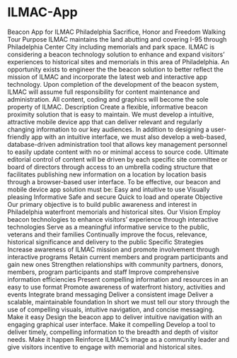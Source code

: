 # ILMAC-App
Beacon App for ILMAC Philadelphia Sacrifice, Honor and Freedom Walking Tour
Purpose
ILMAC maintains the land abutting and covering I-95 through Philadelphia Center City including memorials and park space.  ILMAC is considering a beacon technology solution to enhance and expand visitors’ experiences to historical sites and memorials in this area of Philadelphia.
An opportunity exists to engineer the the beacon solution to better reflect the mission of ILMAC and incorporate the latest web and interactive app technology.
Upon completion of the development of the beacon system, ILMAC will assume full responsibility for content maintenance and administration. All content, coding and graphics will become the sole property of ILMAC.
Description
Create a flexible, informative beacon proximity solution that is easy to maintain. We must develop a intuitive, attractive mobile device app that can deliver relevant and regularly changing information to our key audiences. In addition to designing a user-friendly app with an intuitive interface, we must also develop a web-based, database-driven administration tool that allows key management personnel to easily update content with no or minimal access to source code.
Ultimate editorial control of content will be driven by each specific site committee or board of directors through access to an umbrella coding structure that facilitates publishing new information on a location by location basis through a browser-based user interface.
To be effective, our beacon and mobile device app solution must be:
Easy and intuitive to use
Visually pleasing
Informative
Safe and secure
Quick to load and operate
Objective
Our primary objective is to build public awareness and interest in Philadelphia waterfront memorials and historical sites.
Our Vision
Employ beacon technologies to enhance visitors’ experience through interactive technologies
Serve as a meaningful informative service to the public, veterans and their families
Continually improve the focus, relevance, historical significance and delivery to the public
Specific Strategies
Increase awareness of ILMAC mission and promote involvement through interactive programs
Retain current members and program participants and gain new ones
Strengthen relationships with community partners, donors, members, program participants and staff
Improve comprehensive information efficiencies
Present compelling information and resources in an easy to use format
Promote awareness of waterfront history, activities and events
Integrate brand messaging
Deliver a consistent image
Deliver a scalable, maintainable foundation
In short we must tell our story through the use of compelling visuals, intuitive navigation, and concise messaging.
Make it easy
Design the beacon app to deliver intuitive navigation with an engaging graphical user interface.
Make it compelling
Develop a tool to deliver timely, compelling information to the breadth and depth of visitor needs.
Make it happen
Reinforce ILMAC’s image as a community leader and give visitors incentive to engage with memorial and historical sites.
